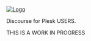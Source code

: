 <a href="http://www.discourse.org/">![Logo](images/discourse.png)</a>

Discourse for Plesk USERS.

THIS IS A WORK IN PROGRESS

